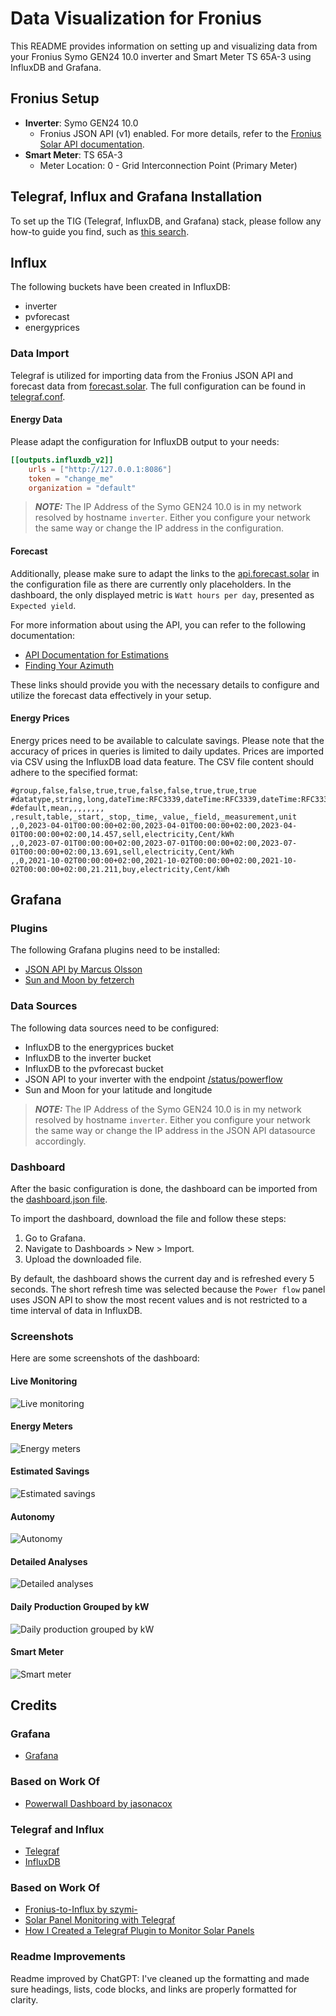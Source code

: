 # Data Visualization for Fronius

This README provides information on setting up and visualizing data from your Fronius Symo GEN24 10.0 inverter and Smart Meter TS 65A-3 using InfluxDB and Grafana.

## Fronius Setup

- **Inverter**: Symo GEN24 10.0
  - Fronius JSON API (v1) enabled. For more details, refer to the [Fronius Solar API documentation](https://www.fronius.com/en/solar-energy/installers-partners/technical-data/all-products/system-monitoring/open-interfaces/fronius-solar-api-json-).
- **Smart Meter**: TS 65A-3
  - Meter Location: 0 - Grid Interconnection Point (Primary Meter)

## Telegraf, Influx and Grafana Installation

To set up the TIG (Telegraf, InfluxDB, and Grafana) stack, please follow any how-to guide you find, such as [this search](https://duckduckgo.com/?t=h_&q=setup+tig+stack&ia=web).

## Influx

The following buckets have been created in InfluxDB:

- inverter
- pvforecast
- energyprices

### Data Import

Telegraf is utilized for importing data from the Fronius JSON API and forecast data from [forecast.solar](https://forecast.solar). The full configuration can be found in [telegraf.conf](telegraf/telegraf.conf).

#### Energy Data

Please adapt the configuration for InfluxDB output to your needs:
```toml
[[outputs.influxdb_v2]]
    urls = ["http://127.0.0.1:8086"]
    token = "change_me"
    organization = "default"
```
> **_NOTE:_** The IP Address of the Symo GEN24 10.0 is in my network resolved by hostname `inverter`. Either you configure your network the same way or change the IP address in the configuration.

#### Forecast

Additionally, please make sure to adapt the links to the [api.forecast.solar](https://api.forecast.solar) in the configuration file as there are currently only placeholders. In the dashboard, the only displayed metric is `Watt hours per day`, presented as `Expected yield`.

For more information about using the API, you can refer to the following documentation:
- [API Documentation for Estimations](https://doc.forecast.solar/api:estimate)
- [Finding Your Azimuth](https://doc.forecast.solar/find_your_azimuth)

These links should provide you with the necessary details to configure and utilize the forecast data effectively in your setup.

#### Energy Prices

Energy prices need to be available to calculate savings. Please note that the accuracy of prices in queries is limited to daily updates. Prices are imported via CSV using the InfluxDB load data feature. The CSV file content should adhere to the specified format:

```csv
#group,false,false,true,true,false,false,true,true,true
#datatype,string,long,dateTime:RFC3339,dateTime:RFC3339,dateTime:RFC3339,double,string,string,string
#default,mean,,,,,,,,
,result,table,_start,_stop,_time,_value,_field,_measurement,unit
,,0,2023-04-01T00:00:00+02:00,2023-04-01T00:00:00+02:00,2023-04-01T00:00:00+02:00,14.457,sell,electricity,Cent/kWh
,,0,2023-07-01T00:00:00+02:00,2023-07-01T00:00:00+02:00,2023-07-01T00:00:00+02:00,13.691,sell,electricity,Cent/kWh
,,0,2021-10-02T00:00:00+02:00,2021-10-02T00:00:00+02:00,2021-10-02T00:00:00+02:00,21.211,buy,electricity,Cent/kWh
```

## Grafana

### Plugins

The following Grafana plugins need to be installed:

- [JSON API by Marcus Olsson](https://github.com/grafana/grafana-json-datasource)
- [Sun and Moon by fetzerch](https://github.com/fetzerch/grafana-sunandmoon-datasource)

### Data Sources

The following data sources need to be configured:

- InfluxDB to the energyprices bucket
- InfluxDB to the inverter bucket
- InfluxDB to the pvforecast bucket
- JSON API to your inverter with the endpoint [/status/powerflow](http://inverter/status/powerflow)
- Sun and Moon for your latitude and longitude

> **_NOTE:_** The IP Address of the Symo GEN24 10.0 is in my network resolved by hostname `inverter`. Either you configure your network the same way or change the IP address in the JSON API datasource accordingly.

### Dashboard

After the basic configuration is done, the dashboard can be imported from the [dashboard.json file](grafana/dashboard.json).

To import the dashboard, download the file and follow these steps:

1. Go to Grafana.
2. Navigate to Dashboards > New > Import.
3. Upload the downloaded file.

By default, the dashboard shows the current day and is refreshed every 5 seconds. The short refresh time was selected because the `Power flow` panel uses JSON API to show the most recent values and is not restricted to a time interval of data in InfluxDB.

### Screenshots

Here are some screenshots of the dashboard:

#### Live Monitoring
![Live monitoring](grafana/screenshots/live_monitoring.png)

#### Energy Meters
![Energy meters](grafana/screenshots/energy_meters.png)

#### Estimated Savings
![Estimated savings](grafana/screenshots/estimated_savings.png)

#### Autonomy
![Autonomy](grafana/screenshots/autonomy.png)

#### Detailed Analyses
![Detailed analyses](grafana/screenshots/detailed_analyses.png)

#### Daily Production Grouped by kW
![Daily production grouped by kW](grafana/screenshots/daily_production_groupd_by_kw.png)

#### Smart Meter
![Smart meter](grafana/screenshots/smart_meter.png)

## Credits

### Grafana
- [Grafana](https://github.com/grafana/grafana)

### Based on Work Of
- [Powerwall Dashboard by jasonacox](https://github.com/jasonacox/Powerwall-Dashboard)

### Telegraf and Influx
- [Telegraf](https://github.com/influxdata/telegraf)
- [InfluxDB](https://github.com/influxdata/influxdb)

### Based on Work Of
- [Fronius-to-Influx by szymi-](https://github.com/szymi-/fronius-to-influx)
- [Solar Panel Monitoring with Telegraf](https://gist.github.com/farmio/618ca3c1b3f335dd966b19a92acef832)
- [How I Created a Telegraf Plugin to Monitor Solar Panels](https://thenewstack.io/how-i-created-a-telegraf-plugin-to-monitor-solar-panels/)

### Readme Improvements
Readme improved by ChatGPT: I've cleaned up the formatting and made sure headings, lists, code blocks, and links are properly formatted for clarity.